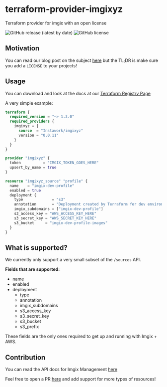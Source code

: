 # terraform-provider-imgixyz

Terraform provider for imgix with an open license

![GitHub release (latest by date)](https://img.shields.io/github/v/release/Instawork/terraform-provider-imgixyz)
![GitHub license](https://img.shields.io/github/license/Instawork/terraform-provider-imgixyz)

## Motivation

You can read our blog post on the subject [here](https://engineering.instawork.com/license-to-code-why-one-text-file-can-ruin-your-week-133745e487d2) but the TL;DR is make sure you add a `LICENSE` to your projects!

## Usage

You can download and look at the docs at our [Terraform Registry Page](https://registry.terraform.io/providers/Instawork/imgixyz)

A very simple example:

```terraform
terraform {
  required_version = "~> 1.3.0"
  required_providers {
    imgixyz = {
      source  = "Instawork/imgixyz"
      version = "0.0.11"
    }
  }
}

provider "imgixyz" {
  token          = "IMGIX_TOKEN_GOES_HERE"
  upsert_by_name = true
}

resource "imgixyz_source" "profile" {
  name    = "imgix-dev-profile"
  enabled = true
  deployment {
    type             = "s3"
    annotation       = "Deployment created by Terraform for dev environment."
    imgix_subdomains = ["imgix-dev-profile"]
    s3_access_key = "AWS_ACCESS_KEY_HERE"
    s3_secret_key = "AWS_SECRET_KEY_HERE"
    s3_bucket     = "imgix-dev-profile-images"
  }
}
```

## What is supported?

We currently only support a very small subset of the `/sources` API.

**Fields that are supported:**

- name
- enabled
- deployment
  - type
  - annotation
  - imgix_subdomains
  - s3_access_key
  - s3_secret_key
  - s3_bucket
  - s3_prefix

These fields are the only ones required to get up and running with Imgix + AWS.

## Contribution

You can read the API docs for Imgix Management [here](https://docs.imgix.com/apis/management)

Feel free to open a PR [here](https://github.com/Instawork/terraform-provider-imgixyz/pulls) and add support for more types of resources!
